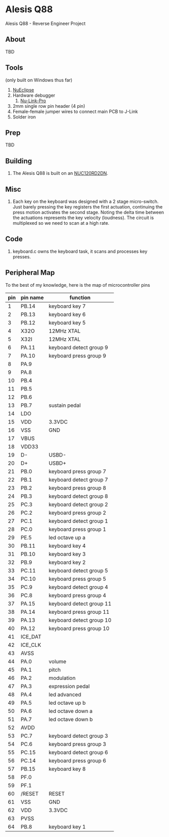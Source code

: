 # Alesis Q88
Alesis Q88 - Reverse Engineer Project
## About
TBD
## Tools
(only built on Windows thus far)
1. [NuEclipse](https://www.nuvoton.com/tool-and-software/ide-and-compiler/)
2. Hardware debugger
   1. [Nu-Link-Pro](https://www.nuvoton.com/tool-and-software/debugger-and-programmer/1-to-1-debugger-and-programmer/nu-link-pro/)   
3. 2mm single row pin header (4 pin)
4. Female-female jumper wires to connect main PCB to J-Link
5. Solder iron
## Prep
TBD
## Building
1. The Alesis Q88 is built on an [NUC120RD2DN](https://www.nuvoton.com/products/microcontrollers/arm-cortex-m0-mcus/nuc120-122-123-220-usb-series/nuc120rd2dn/).

## Misc
1. Each key on the keyboard was designed with a 2 stage micro-switch. Just barely pressing the key registers the first actuation, continuing the press motion activates the second stage. Noting the delta time between the actuations represents the key velocity (loudness). The circuit is multiplexed so we need to scan at a high rate.

## Code
1. keyboard.c owns the keyboard task, it scans and processes key presses.

## Peripheral Map
To the best of my knowledge, here is the map of microcontroller pins

| pin | pin name | function               |
| --- | --- |------------------------|
|1|PB.14| keyboard key 7 |
|2|PB.13| keyboard key 6 |
|3|PB.12| keyboard key 5 |
|4|X32O| 12MHz XTAL |
|5|X32I| 12MHz XTAL |
|6|PA.11| keyboard detect group 9 |
|7|PA.10| keyboard press group 9 |
|8|PA.9|                     |
|9|PA.8|                  |
|10|PB.4|         |
|11|PB.5|              |
|12|PB.6|              |
|13|PB.7| sustain pedal |
|14|LDO|                  |
|15|VDD| 3.3VDC |
|16|VSS| GND |
|17|VBUS|                  |
|18|VDD33|       |
|19|D-| USBD- |
|20|D+| USBD+ |
|21|PB.0| keyboard press group 7 |
|22|PB.1| keyboard detect group 7 |
|23|PB.2| keyboard press group 8 |
|24|PB.3| keyboard detect group 8 |
|25|PC.3| keyboard detect group 2 |
|26|PC.2| keyboard press group 2 |
|27|PC.1| keyboard detect group 1 |
|28|PC.0| keyboard press group 1 |
|29|PE.5| led octave up a |
|30|PB.11| keyboard key 4 |
|31|PB.10| keyboard key 3 |
|32|PB.9| keyboard key 2 |
|33|PC.11| keyboard detect group 5 |
|34|PC.10| keyboard press group 5 |
|35|PC.9| keyboard detect group 4 |
|36|PC.8| keyboard press group 4 |
|37|PA.15| keyboard detect group 11 |
|38|PA.14| keyboard press group 11 |
|39|PA.13| keyboard detect group 10 |
|40|PA.12| keyboard press group 10 |
|41|ICE_DAT|       |
|42|ICE_CLK|        |
|43|AVSS|        |
|44|PA.0| volume |
|45|PA.1| pitch |
|46|PA.2| modulation |
|47|PA.3| expression pedal |
|48|PA.4| led advanced |
|49|PA.5| led octave up b |
|50|PA.6| led octave down a |
|51|PA.7| led octave down b |
|52|AVDD|                  |
|53|PC.7| keyboard detect group 3 |
|54|PC.6| keyboard press group 3 |
|55|PC.15| keyboard detect group 6 |
|56|PC.14| keyboard press group 6 |
|57|PB.15| keyboard key 8 |
|58|PF.0|                   |
|59|PF.1|                   |
|60|/RESET| RESET |
|61|VSS| GND |
|62|VDD| 3.3VDC |
|63|PVSS|                   |
|64|PB.8| keyboard key 1 |

